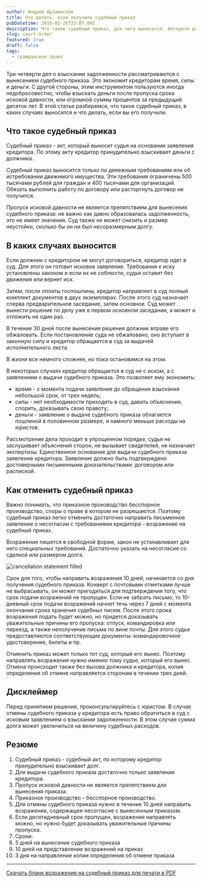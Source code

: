 ```yaml
---
author: Андрей Арзамасков
title: Что делать, если получили судебный приказ
pubDatetime: 2019-02-26T22:07:00Z
description: Что такое судебный приказ, для чего выносится. Алгоритм действий. Образец возражения
slug: court-order
featured: true
draft: false
tags:
  - гражданское право
---
```


Три четверти дел о взыскании задолженности рассматриваются с вынесением судебного приказа. Это экономит кредиторам время, силы и деньги. С другой стороны, этим инструментом пользуются иногда недобросовестно, чтобы взыскать деньги после пропуска срока исковой давности, или огромной суммы процентов за предыдущий десяток лет. В этой статье разберемся, что такое судебный приказ, в каких случаях выносится и что делать, если вы его получили.

## Что такое судебный приказ

Судебный приказ - акт, который выносит судья на основании заявления кредитора. По этому акту кредитор принудительно взыскивает деньги с должника.

Судебный приказ выносится только по денежным требованиям или об истребовании движимого имущества. Эти требования ограничены 500 тысячами рублей для граждан и 400 тысячами для организаций. Обязать выполнить работу по договору или расторгнуть договор не получится.

Пропуск исковой давности не является препятствием для вынесения судебного приказа: не важно как давно образовалась задолженность, это не имеет значения. Суд также не может снизить и размер неустойки, сколько бы он ни был несоразмерным долгу.

## В каких случаях выносится

Если должник с кредитором не могут договориться, кредитор идет в суд. Для этого он готовит исковое заявление. Требования к иску установлены законом и если их не соблюсти, судья оставит без движения или вернет иск.

Затем, после оплаты госпошлины, кредитор направляет в суд полный комплект документов в двух экземплярах. После этого суд назначает сперва предварительное заседание, затем основное. Суд может вынести решение по делу уже в первом основном заседании, а может и отложить не один раз.

В течение 30 дней после вынесения решения должник вправе его обжаловать. Если постановление суда не обжаловано, оно вступает в законную силу и кредитор обращается в суд за выдачей исполнительного листа.

В жизни все немного сложнее, но пока остановимся на этом.

В некоторых случаях кредитор обращается в суд не с иском, а с заявлением о выдаче судебного приказа. Это позволяет ему экономить:

- время - с момента подачи заявления до обращения взыскания небольшой срок, от трех недель;
- силы - нет необходимости приходить в суд, давать объяснения, спорить, доказывать свою правоту;
- деньги - заявление о выдаче судебного приказа облагается пошлиной в половинном размере, и намного меньше расходы на юристов.

Рассмотрение дела проходит в упрощенном порядке, судья не заслушивает объяснения сторон, не вызывает свидетелей, не назначает экспертизы. Единственное основание для выдачи судебного приказа заявление кредитора. Заявление должно быть подтверждено достоверными письменными доказательствами: договором или распиской.

## Как отменить судебный приказ

Важно понимать, что приказное производство бесспорное производство, споры о праве в котором не разрешаются. Поэтому судебный приказ легко отменить достаточно направить письменное заявление о несогласии с требованиями кредитора - возражение на судебный приказ.

Возражение пишется в свободной форме, закон не устанавливает для него специальных требований. Достаточно указать на несогласие со сделкой или размером долга.

![cancellation statement filled](@assets/images/cancellation-statement-filled.png)

Срок для того, чтобы направить возражения 10 дней, начинается со дня получения судебного приказа. Конверт с почтовыми отметками лучше не выбрасывать, он может пригодиться для подтверждения того, что срок подачи возражений не пропущен. Если не забрать письмо, то 10-дневный срок подачи возражений начнет течь через 7 дней с момента окончания срока хранения судебных писем. После этого срока возражения подать будет можно, но придется доказывать уважительные причины его пропуска: отпуск, командировка или переезд, а также неполучение письма по вине почты. Для этого судье предоставляются соответствующие документы: командировочное удостоверение, билеты и пр.

Отменить приказ может только тот суд, который его вынес. Поэтому направлять возражения нужно именно тому судье, который его вынес. Отмена происходит также без вызова должника и кредитора, копия определения об отмене направляется сторонам в течении трех дней.

## Дисклеймер

Перед принятием решения, проконсультируйтесь с юристом. В случае отмены судебного приказа у кредитора есть право обратиться в суд с исковым заявлением о взыскании задолженности. В этом случае сумма долга может увеличиться на величину судебных расходов.

## Резюме

1. Судебный приказ - судебный акт, по которому кредитор принудительно взыскивает долг.
2. Для выдачи судебного приказа достаточно только заявления кредитора.
3. Пропуск исковой давности не является препятствием для вынесения приказа.
4. Приказное производство - бесспорное производство.
5. Для отмены судебного приказа нужно в течение 10 дней направить возражение, содержащее несогласие с вынесенным приказом.
6. Если десятидневный срок пропущен, возражения направлять можно, но нужно будет доказывать уважительные причины пропуска.
7. Сроки:
8. 5 дней на вынесение судебного приказа
9. 10 дней на представление возражений на приказ
10. 3 дня на направление копии определения об отмене приказа

---

[Скачать бланк возражения на судебный приказ для печати в PDF](/docs/cancellation-statement.pdf)
